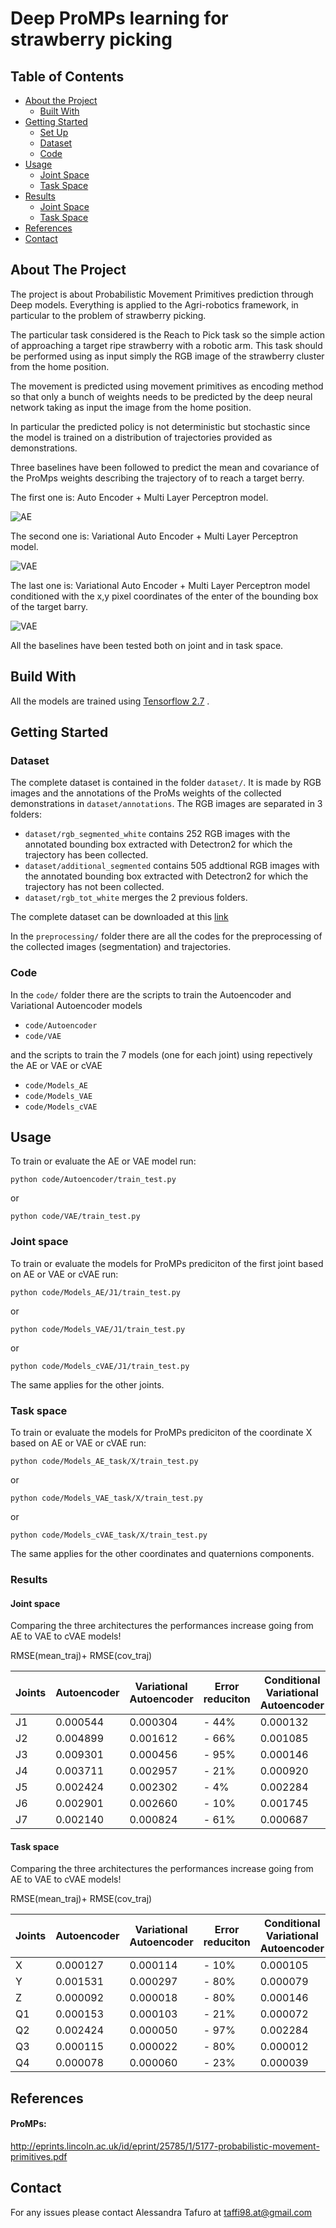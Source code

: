 # Deep ProMPs learning for strawberry picking


<!-- TABLE OF CONTENTS -->
## Table of Contents

* [About the Project](#about-the-project)
  * [Built With](#built-with)
* [Getting Started](#getting-started)
   * [Set Up](#Set-Up)
   * [Dataset](#Dataset)
   * [Code](#Code)
* [Usage](#usage)
    * [Joint Space](#Joint-Space)
    * [Task Space](#Task-Space)
* [Results](#results)
    * [Joint Space](#Joint-Space)
    * [Task Space](#Task-Space)
* [References](#references)
* [Contact](#contact)


## About The Project

The project is about Probabilistic Movement Primitives prediction through Deep models. Everything is applied to the Agri-robotics framework, in particular to the problem of strawberry picking.

The particular task considered is the Reach to Pick task so the simple action of approaching a target ripe strawberry with a robotic arm. This task should be performed using as input simply the RGB image of the strawberry cluster from the home position.

The movement is predicted using movement primitives as encoding method so that only a bunch of weights needs to be predicted by the deep neural network taking as input the image from the home position.

In particular the predicted policy is not deterministic but stochastic since the model is trained on a distribution of trajectories provided as demonstrations.

Three baselines have been followed to predict the mean and covariance of the ProMps weights describing the trajectory of to reach a target berry.

The first one is: Auto Encoder + Multi Layer Perceptron model.

![AE](img/AE+MLP.png)

The second one is: Variational Auto Encoder + Multi Layer Perceptron model.

![VAE](img/VAE+MLP.png)

The last one is: Variational Auto Encoder + Multi Layer Perceptron model conditioned with the x,y pixel coordinates of the enter of the bounding box of the target barry.

![VAE](img/CVAE+MLP.png)

All the baselines have been tested both on joint and in task space.

## Build With

All the models are trained using [Tensorflow 2.7](https://pypi.org/project/tensorflow/) .

## Getting Started

### Dataset

The complete dataset is contained in the folder ```dataset/```. It is made by RGB images and the annotations of the ProMs weights of the collected demonstrations in  ```dataset/annotations```. The RGB images are separated in 3 folders: 
- ```dataset/rgb_segmented_white``` contains 252 RGB images with the annotated bounding box extracted with Detectron2 for which the trajectory has been collected.
- ```dataset/additional_segmented``` contains 505 addtional RGB images with the annotated bounding box extracted with Detectron2 for which the trajectory has not been collected.
- ```dataset/rgb_tot_white``` merges the 2 previous folders.

The complete dataset can be downloaded at this [link](https://drive.google.com/drive/folders/1k7QSSXEPNbt2EQn0ZCS2IrFKZuag864N?usp=sharing)

In the ```preprocessing/``` folder there are all the codes for the preprocessing of the collected images (segmentation) and trajectories.

### Code

In the ```code/``` folder there are the scripts to train the Autoencoder and Variational Autoencoder models
- ```code/Autoencoder```
- ```code/VAE```

and the scripts to train the 7 models (one for each joint) using repectively the AE or VAE or cVAE

- ```code/Models_AE```
- ```code/Models_VAE```
- ```code/Models_cVAE```


## Usage

To train or evaluate the AE or VAE model run:

```
python code/Autoencoder/train_test.py
```
or

```
python code/VAE/train_test.py
```
### Joint space

To train or evaluate the models for ProMPs prediciton of the first joint based on AE or VAE or cVAE run:

```
python code/Models_AE/J1/train_test.py
```
or

```
python code/Models_VAE/J1/train_test.py
```

or 
```
python code/Models_cVAE/J1/train_test.py
```
The same applies for the other joints.

### Task space

To train or evaluate the models for ProMPs prediciton of the coordinate X based on AE or VAE or cVAE run:

```
python code/Models_AE_task/X/train_test.py
```
or

```
python code/Models_VAE_task/X/train_test.py
```

or 
```
python code/Models_cVAE_task/X/train_test.py
```
The same applies for the other coordinates and quaternions components.

### Results

#### Joint space

Comparing the three architectures the performances increase going from AE to VAE to cVAE models!

RMSE(mean_traj)+ RMSE(cov_traj)

| Joints      | Autoencoder     | Variational Autoencoder     | Error reduciton     | Conditional Variational Autoencoder     | Error reduciton     |
| ----------- | --------------- | --------------------------- |-------------------- | --------------------------------------- | ------------------- | 
| J1          | 0.000544        | 0.000304                    | - 44%               | 0.000132                                | - 56%               | 
| J2          | 0.004899        | 0.001612                    | - 66%               | 0.001085                                | - 37.5%             | 
| J3          | 0.009301        | 0.000456                    | - 95%               | 0.000146                                | - 67.9%             | 
| J4          | 0.003711        | 0.002957                    | - 21%               | 0.000920                                | - 68.8%             | 
| J5          | 0.002424        | 0.002302                    | - 4%                | 0.002284                                | - 0.9%              | 
| J6          | 0.002901        | 0.002660                    | - 10%               | 0.001745                                | - 35%               | 
| J7          | 0.002140        | 0.000824                    | - 61%               | 0.000687                                | - 16.6%             | 

#### Task space

Comparing the three architectures the performances increase going from AE to VAE to cVAE models!

RMSE(mean_traj)+ RMSE(cov_traj)

| Joints      | Autoencoder     | Variational Autoencoder     | Error reduciton     | Conditional Variational Autoencoder     | Error reduciton     |
| ----------- | --------------- | --------------------------- |-------------------- | --------------------------------------- | ------------------- | 
| X           | 0.000127        | 0.000114                    | - 10%               | 0.000105                                | - 7.8%              | 
| Y           | 0.001531        | 0.000297                    | - 80%               | 0.000079                                | - 73%               | 
| Z           | 0.000092        | 0.000018                    | - 80%               | 0.000146                                | - %             | 
| Q1          | 0.000153        | 0.000103                    | - 21%               | 0.000072                                | - 30 %              | 
| Q2          | 0.002424        | 0.000050                    | - 97%               | 0.002284                                | - %              | 
| Q3          | 0.000115        | 0.000022                    | - 80%               | 0.000012                                | - 45%               | 
| Q4          | 0.000078        | 0.000060                    | - 23%               | 0.000039                                | - 35%.              | 


## References

#### ProMPs:

http://eprints.lincoln.ac.uk/id/eprint/25785/1/5177-probabilistic-movement-primitives.pdf

## Contact

For any issues please contact Alessandra Tafuro at taffi98.at@gmail.com
